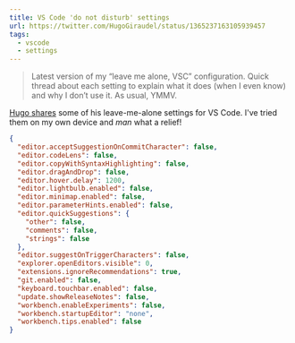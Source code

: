 ```yaml
---
title: VS Code 'do not disturb' settings
url: https://twitter.com/HugoGiraudel/status/1365237163105939457
tags:
  - vscode
  - settings
---
```


> Latest version of my “leave me alone, VSC” configuration. Quick thread about each setting to explain what it does (when I even know) and why I don’t use it. As usual, YMMV.

[Hugo shares](https://kittygiraudel.com/snippets/vsc-lite/) some of his leave-me-alone settings for VS Code. I've tried them on my own device and _man_ what a relief!

```json
{
  "editor.acceptSuggestionOnCommitCharacter": false,
  "editor.codeLens": false,
  "editor.copyWithSyntaxHighlighting": false,
  "editor.dragAndDrop": false,
  "editor.hover.delay": 1200,
  "editor.lightbulb.enabled": false,
  "editor.minimap.enabled": false,
  "editor.parameterHints.enabled": false,
  "editor.quickSuggestions": {
    "other": false,
    "comments": false,
    "strings": false
  },
  "editor.suggestOnTriggerCharacters": false,
  "explorer.openEditors.visible": 0,
  "extensions.ignoreRecommendations": true,
  "git.enabled": false,
  "keyboard.touchbar.enabled": false,
  "update.showReleaseNotes": false,
  "workbench.enableExperiments": false,
  "workbench.startupEditor": "none",
  "workbench.tips.enabled": false
}
```
